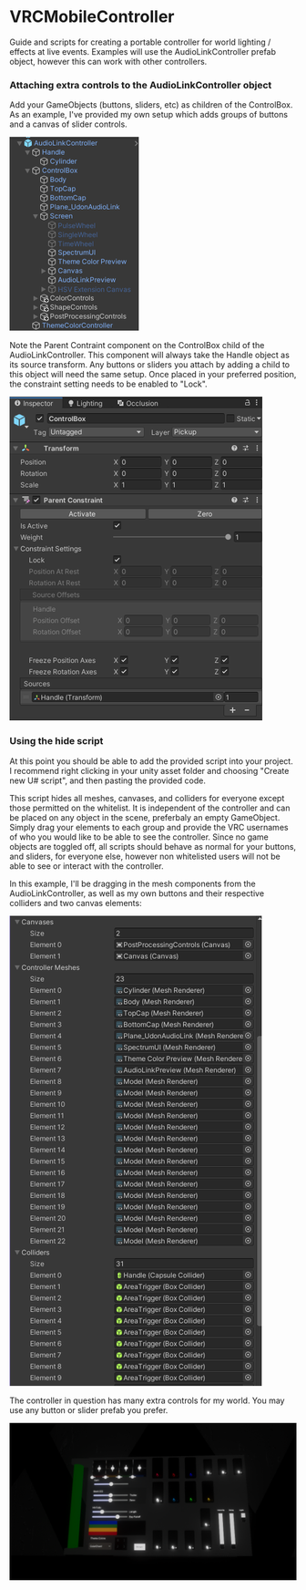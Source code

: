 # VRCMobileController
Guide and scripts for creating a portable controller for world lighting / effects at live events. Examples will use the AudioLinkController prefab object, however this can work with other controllers. 

### Attaching extra controls to the AudioLinkController object

Add your GameObjects (buttons, sliders, etc) as children of the ControlBox.
As an example, I've provided my own setup which adds groups of buttons and a canvas of slider controls.

![image](ALControllerPic.png)

Note the Parent Contraint component on the ControlBox child of the AudioLinkController. This component will always take the Handle object as its source transform. Any buttons or sliders you attach by adding a child to this object will need the same setup. Once placed in your preferred position, the constraint setting needs to be enabled to "Lock".

![image](parentConstraint.png)

### Using the hide script
At this point you should be able to add the provided script into your project. I recommend right clicking in your unity asset folder and choosing "Create new U# script", and then pasting the provided code.

This script hides all meshes, canvases, and colliders for everyone except those permitted on the whitelist. It is independent of the controller and can be placed on any object in the scene, preferbaly an empty GameObject. Simply drag your elements to each group and provide the VRC usernames of who you would like to be able to see the controller. Since no game objects are toggled off, all scripts should behave as normal for your buttons, and sliders, for everyone else, however non whitelisted users will not be able to see or interact with the controller.

In this example, I'll be dragging in the mesh components from the AudioLinkController, as well as my own buttons and their respective colliders and two canvas elements:

![image](LocalUIScriptPic.png)

The controller in question has many extra controls for my world. You may use any button or slider prefab you prefer.

![image](controllerFinal.png)

